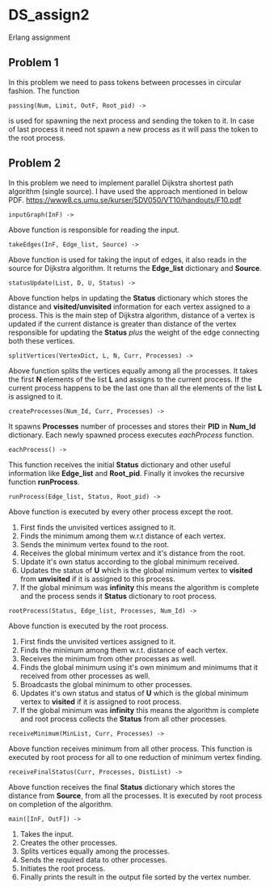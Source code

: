 # DS_assign2
Erlang assignment

## Problem 1
In this problem we need to pass tokens between processes in circular fashion.
The function 
```
passing(Num, Limit, OutF, Root_pid) ->
```
is used for spawning the next process and sending the token to it. In case of
last process it need not spawn a new process as it will pass the token to the
root process.

## Problem 2
In this problem we need to implement parallel Dijkstra shortest path algorithm
(single source). I have used the approach mentioned in below PDF.
https://www8.cs.umu.se/kurser/5DV050/VT10/handouts/F10.pdf

```
inputGraph(InF) ->
```
Above function is responsible for reading the input.

```
takeEdges(InF, Edge_list, Source) ->
```
Above function is used for taking the input of edges, it also reads in the
source for Dijkstra algorithm. It returns the **Edge_list** dictionary and **Source**.

```
statusUpdate(List, D, U, Status) ->
```
Above function helps in updating the **Status** dictionary which stores the distance
and **visited/unvisited** information for each vertex assigned to a process. This is
the main step of Dijkstra algorithm, distance of a vertex is updated if the
current distance is greater than distance of the vertex responsible for updating
the **Status** *plus* the weight of the edge connecting both these vertices.

```
splitVertices(VertexDict, L, N, Curr, Processes) ->
```
Above function splits the vertices equally among all the processes. It takes the
first **N** elements of the list **L** and assigns to the current process. If
the current process happens to be the last one than all the elements of the list
**L** is assigned to it.

```
createProcesses(Num_Id, Curr, Processes) ->
```
It spawns **Processes** number of processes and stores their **PID** in
**Num_Id** dictionary. Each newly spawned process executes *eachProcess* function.

```
eachProcess() ->
```
This function receives the initial **Status** dictionary and other useful
information like **Edge_list** and **Root_pid**. Finally it invokes the
recursive function **runProcess**.

```
runProcess(Edge_list, Status, Root_pid) ->
```
Above function is executed by every other process except the root.
1. First finds the unvisited vertices assigned to it.
2. Finds the minimum among them w.r.t distance of each vertex.
3. Sends the minimum vertex found to the root.
4. Receives the global minimum vertex and it's distance from the root.
5. Update it's own status according to the global minimum received.
6. Updates the status of **U** which is the global minimum vertex to **visited**
   from **unvisited** if it is assigned to this process.
7. If the global minimum was **infinity** this means the algorithm is complete
   and the process sends it **Status** dictionary to root process.


```
rootProcess(Status, Edge_list, Processes, Num_Id) ->
```
Above function is executed by the root process.
1. First finds the unvisited vertices assigned to it.
2. Finds the minimum among them w.r.t. distance of each vertex.
3. Receives the minimum from other processes as well.
4. Finds the global minimum using it's own minimum and minimums that it received
   from other processes as well.
5. Broadcasts the global minimum to other processes.
6. Updates it's own status and status of **U** which is the global minimum
   vertex to **visited** if it is assigned to root process.
7. If the global minimum was **infinity** this means the algorithm is complete
   and root process collects the **Status** from all other processes.



```
receiveMinimum(MinList, Curr, Processes) ->
```
Above function receives minimum from all other process. This function is
executed by root process for all to one reduction of minimum vertex finding.

```
receiveFinalStatus(Curr, Processes, DistList) ->
```
Above function receives the final **Status** dictionary which stores the
distance from **Source**, from all the processes. It is executed by root process
on completion of the algorithm.

```
main([InF, OutF]) ->
```
1. Takes the input.
2. Creates the other processes.
3. Splits vertices equally among the processes.
4. Sends the required data to other processes.
5. Initiates the root process.
6. Finally prints the result in the output file sorted by the vertex number.

